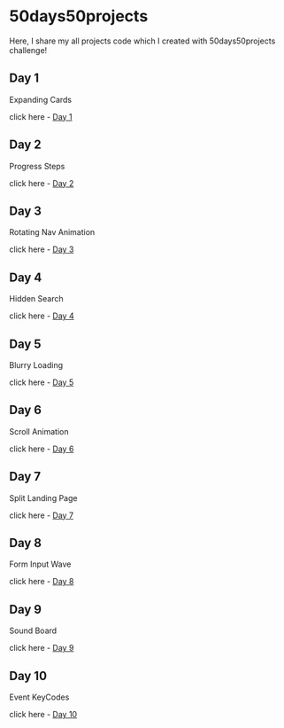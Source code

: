 # 50days50projects

Here, I share my all projects code which I created with 50days50projects challenge!

## Day 1

Expanding Cards

click here - [Day 1](expanding-cards/day1.md)


## Day 2

Progress Steps

click here - [Day 2](progress-steps/day2.md)


## Day 3

Rotating Nav Animation

click here - [Day 3](rotating-nav-animation/day3.md)


## Day 4

Hidden Search

click here - [Day 4](hidden-search/day4.md)


## Day 5

Blurry Loading

click here - [Day 5](blurry-loading/day5.md)


## Day 6

Scroll Animation

click here - [Day 6](scroll-animation/day6.md)


## Day 7

Split Landing Page

click here - [Day 7](split-landing-page/day7.md)


## Day 8

Form Input Wave

click here - [Day 8](form-input-wave/day8.md)


## Day 9

Sound Board

click here - [Day 9](sound-board/day9.md)


## Day 10

Event KeyCodes

click here - [Day 10](event-keycodes/day10.md)
